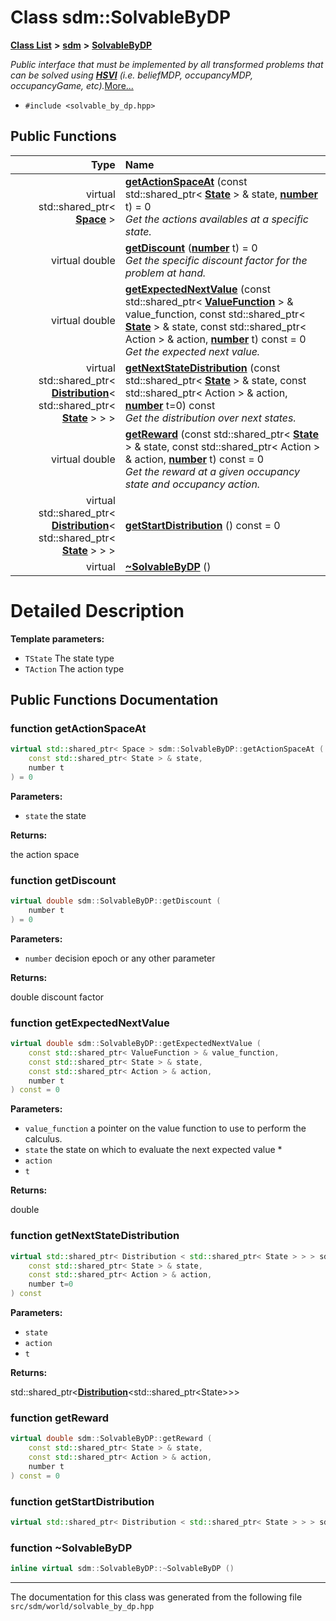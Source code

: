 
# Class sdm::SolvableByDP

<link rel="stylesheet" href="https://cdnjs.cloudflare.com/ajax/libs/KaTeX/0.5.1/katex.min.css">
<link rel="stylesheet" href="https://cdn.jsdelivr.net/github-markdown-css/2.2.1/github-markdown.css"/>



[**Class List**](annotated.md) **>** [**sdm**](namespacesdm.md) **>** [**SolvableByDP**](classsdm_1_1SolvableByDP.md)



_Public interface that must be implemented by all transformed problems that can be solved using_ [_**HSVI**_](classsdm_1_1HSVI.md) _(i.e. beliefMDP, occupancyMDP, occupancyGame, etc)._[More...](#detailed-description)

* `#include <solvable_by_dp.hpp>`















## Public Functions

| Type | Name |
| ---: | :--- |
| virtual std::shared\_ptr&lt; [**Space**](classsdm_1_1Space.md) &gt; | [**getActionSpaceAt**](classsdm_1_1SolvableByDP.md#function-getactionspaceat) (const std::shared\_ptr&lt; [**State**](classsdm_1_1State.md) &gt; & state, [**number**](namespacesdm.md#typedef-number) t) = 0<br>_Get the actions availables at a specific state._  |
| virtual double | [**getDiscount**](classsdm_1_1SolvableByDP.md#function-getdiscount) ([**number**](namespacesdm.md#typedef-number) t) = 0<br>_Get the specific discount factor for the problem at hand._  |
| virtual double | [**getExpectedNextValue**](classsdm_1_1SolvableByDP.md#function-getexpectednextvalue) (const std::shared\_ptr&lt; [**ValueFunction**](classsdm_1_1ValueFunction.md) &gt; & value\_function, const std::shared\_ptr&lt; [**State**](classsdm_1_1State.md) &gt; & state, const std::shared\_ptr&lt; Action &gt; & action, [**number**](namespacesdm.md#typedef-number) t) const = 0<br>_Get the expected next value._  |
| virtual std::shared\_ptr&lt; [**Distribution**](classsdm_1_1Distribution.md)&lt; std::shared\_ptr&lt; [**State**](classsdm_1_1State.md) &gt; &gt; &gt; | [**getNextStateDistribution**](classsdm_1_1SolvableByDP.md#function-getnextstatedistribution) (const std::shared\_ptr&lt; [**State**](classsdm_1_1State.md) &gt; & state, const std::shared\_ptr&lt; Action &gt; & action, [**number**](namespacesdm.md#typedef-number) t=0) const<br>_Get the distribution over next states._  |
| virtual double | [**getReward**](classsdm_1_1SolvableByDP.md#function-getreward) (const std::shared\_ptr&lt; [**State**](classsdm_1_1State.md) &gt; & state, const std::shared\_ptr&lt; Action &gt; & action, [**number**](namespacesdm.md#typedef-number) t) const = 0<br>_Get the reward at a given occupancy state and occupancy action._  |
| virtual std::shared\_ptr&lt; [**Distribution**](classsdm_1_1Distribution.md)&lt; std::shared\_ptr&lt; [**State**](classsdm_1_1State.md) &gt; &gt; &gt; | [**getStartDistribution**](classsdm_1_1SolvableByDP.md#function-getstartdistribution) () const = 0<br> |
| virtual  | [**~SolvableByDP**](classsdm_1_1SolvableByDP.md#function-solvablebydp) () <br> |








# Detailed Description




**Template parameters:**


* `TState` The state type 
* `TAction` The action type 



    
## Public Functions Documentation


### function getActionSpaceAt 


```cpp
virtual std::shared_ptr< Space > sdm::SolvableByDP::getActionSpaceAt (
    const std::shared_ptr< State > & state,
    number t
) = 0
```




**Parameters:**


* `state` the state 



**Returns:**

the action space 




        

### function getDiscount 


```cpp
virtual double sdm::SolvableByDP::getDiscount (
    number t
) = 0
```




**Parameters:**


* `number` decision epoch or any other parameter 



**Returns:**

double discount factor 




        

### function getExpectedNextValue 


```cpp
virtual double sdm::SolvableByDP::getExpectedNextValue (
    const std::shared_ptr< ValueFunction > & value_function,
    const std::shared_ptr< State > & state,
    const std::shared_ptr< Action > & action,
    number t
) const = 0
```




**Parameters:**


* `value_function` a pointer on the value function to use to perform the calculus. 
* `state` the state on which to evaluate the next expected value \* 
* `action` 
* `t` 



**Returns:**

double 




        

### function getNextStateDistribution 


```cpp
virtual std::shared_ptr< Distribution < std::shared_ptr< State > > > sdm::SolvableByDP::getNextStateDistribution (
    const std::shared_ptr< State > & state,
    const std::shared_ptr< Action > & action,
    number t=0
) const
```




**Parameters:**


* `state` 
* `action` 
* `t` 



**Returns:**

std::shared\_ptr&lt;[**Distribution**](classsdm_1_1Distribution.md)&lt;std::shared\_ptr&lt;State&gt;&gt;&gt; 




        

### function getReward 


```cpp
virtual double sdm::SolvableByDP::getReward (
    const std::shared_ptr< State > & state,
    const std::shared_ptr< Action > & action,
    number t
) const = 0
```



### function getStartDistribution 


```cpp
virtual std::shared_ptr< Distribution < std::shared_ptr< State > > > sdm::SolvableByDP::getStartDistribution () const = 0
```



### function ~SolvableByDP 


```cpp
inline virtual sdm::SolvableByDP::~SolvableByDP () 
```



------------------------------
The documentation for this class was generated from the following file `src/sdm/world/solvable_by_dp.hpp`